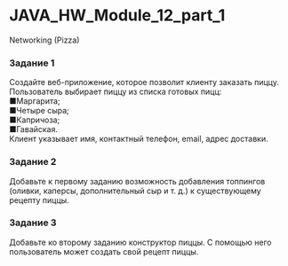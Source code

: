 # JAVA_HW_Module_12_part_1
Networking (Pizza)

### Задание 1
Создайте веб-приложение, которое позволит клиенту заказать пиццу.
Пользователь выбирает пиццу из списка готовых пицц:  
 ■Маргарита;   
 ■Четыре сыра;   
 ■Капричоза;   
 ■Гавайская.  
Клиент указывает имя, контактный телефон, email, адрес доставки.

### Задание 2
Добавьте к первому заданию возможность добавления
топпингов (оливки, каперсы, дополнительный сыр и т. д.)
к существующему рецепту пиццы.

### Задание 3
Добавьте ко второму заданию конструктор пиццы.
С помощью него пользователь может создать свой рецепт пиццы.
